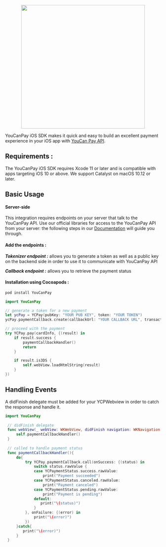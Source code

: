 <p align="center"><a href="https://pay.youcan.shop" target="_blank"><img src="https://pay.youcan.shop/images/ycpay-logo.svg" width="400"></a></p>


YouCanPay iOS SDK makes it quick and easy to build an excellent payment experience in your iOS app with [YouCan Pay API](https://pay.youcan.shop/docs).

## Requirements :

The YouCanPay iOS SDK requires Xcode 11 or later and is compatible with apps targeting iOS 10 or above. We support Catalyst on macOS 10.12 or later.

## Basic Usage

####  Server-side 

This integration requires endpoints on your server that talk to the YouCanPay API. Use our official libraries for access to the YouCanPay API from your server:  the following steps in our [Documentation](https://pay.youcan.shop/docs) will guide you through.

#### Add the endpoints :

___Tokenizer endpoint :___ allows you to generate a token as well as a public key on the backend side in order to use it to communicate with YouCanPay API

___Callback endpoint :___  allows you to retrieve the payment status


#### Installation using Cocoapods :

```bash
pod install YouCanPay
```

```swift
import YouCanPay

// generate a token for a new payment
let ycPay = YCPay(pubKey: "YOUR PUB KEY", token: "YOUR TOKEN")
ycPay.paymentCallback.create(callbackUrl: "YOUR CALLBACK URL", transactionId: "YOUR TRANSACTION ID", headerParams: ["Authorization": "Bearer YOUR TOKEN IF NEEDED"])

// proceed with the payment
try YCPay.pay(cardInfo, {(result) in
    if result.success {
        paymentCallbackHandler()
        return
    }

    if result.is3DS {
        self.webView.loadHtmlString(result)
    }
})
```

## Handling Events

A didFinish delegate must be added for your YCPWebview in order to catch the response and handle it.

```swift
import YouCanPay
 
 // didFinish delegate
 func webView(_ webView: WKWebView, didFinish navigation: WKNavigation!) {
     self.paymentCallbackHandler()
 }
 
 // called to handle payment status 
 func paymentCallbackHandler(){
     do{
         try YCPay.paymentCallback.call(onSuccess: {(status) in
             switch status.rawValue {
             case YCPaymentStatus.success.rawValue:
                 print("Payment succeeded")
             case YCPaymentStatus.canceled.rawValue:
                 print("Payment canceled")
             case YCPaymentStatus.pending.rawValue:
                 print("Payment is pending")
             default:
                print("\(status)")
             }
         }, onFailure: {(error) in
             print("\(error)")
         })
     }catch{
        print("\(error)")
     }
 }
```






